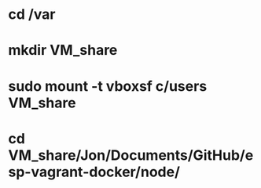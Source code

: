 # cd /var
# mkdir VM_share 
# sudo mount -t vboxsf c/users VM_share
# cd VM_share/Jon/Documents/GitHub/esp-vagrant-docker/node/
